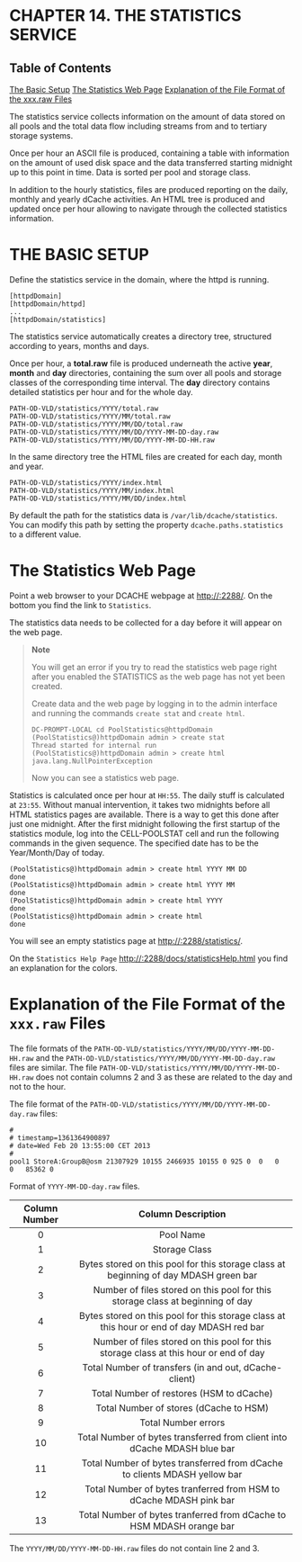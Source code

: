 CHAPTER 14. THE STATISTICS SERVICE
==================================

Table of Contents
------------------

[The Basic Setup](#)
[The Statistics Web Page](#)
[Explanation of the File Format of the xxx.raw Files](#)


The statistics service collects information on the amount of data stored on all pools and the total data flow including streams from and to tertiary storage systems.

Once per hour an ASCII file is produced, containing a table with information on the amount of used disk space and the data transferred starting midnight up to this point in time. Data is sorted per pool and storage class.

In addition to the hourly statistics, files are produced reporting on the daily, monthly and yearly dCache activities. An HTML tree is produced and updated once per hour allowing to navigate through the collected statistics information.


THE BASIC SETUP
===============

Define the statistics service in the domain, where the httpd is running.

    [httpdDomain]
    [httpdDomain/httpd]
    ...
    [httpdDomain/statistics]

The statistics service automatically creates a directory tree, structured according to years, months and days.

Once per hour, a **total.raw** file is produced underneath the active **year**, **month** and **day** directories, containing the sum over all pools and storage classes of the corresponding time interval. The **day** directory contains detailed statistics per hour and for the whole day.

    PATH-OD-VLD/statistics/YYYY/total.raw
    PATH-OD-VLD/statistics/YYYY/MM/total.raw
    PATH-OD-VLD/statistics/YYYY/MM/DD/total.raw
    PATH-OD-VLD/statistics/YYYY/MM/DD/YYYY-MM-DD-day.raw
    PATH-OD-VLD/statistics/YYYY/MM/DD/YYYY-MM-DD-HH.raw

In the same directory tree the HTML files are created for each day, month and year.

    PATH-OD-VLD/statistics/YYYY/index.html
    PATH-OD-VLD/statistics/YYYY/MM/index.html
    PATH-OD-VLD/statistics/YYYY/MM/DD/index.html

By default the path for the statistics data is `/var/lib/dcache/statistics`. You can modify this path by setting the property `dcache.paths.statistics` to a different value.

The Statistics Web Page
=======================

Point a web browser to your DCACHE webpage at <http://:2288/>. On the bottom you find the link to `Statistics`.

The statistics data needs to be collected for a day before it will appear on the web page.

> **Note**
>
> You will get an error if you try to read the statistics web page right after you enabled the STATISTICS as the web page has not yet been created.
>
> Create data and the web page by logging in to the admin interface and running the commands `create
> 	stat` and `create html`.
>
>     DC-PROMPT-LOCAL cd PoolStatistics@httpdDomain
>     (PoolStatistics@)httpdDomain admin > create stat
>     Thread started for internal run
>     (PoolStatistics@)httpdDomain admin > create html
>     java.lang.NullPointerException
>
> Now you can see a statistics web page.

Statistics is calculated once per hour at `HH:55`. The daily stuff is calculated at `23:55`. Without manual intervention, it takes two midnights before all HTML statistics pages are available. There is a way to get this done after just one midnight. After the first midnight following the first startup of the statistics module, log into the CELL-POOLSTAT cell and run the following commands in the given sequence. The specified date has to be the Year/Month/Day of today.

    (PoolStatistics@)httpdDomain admin > create html YYYY MM DD
    done
    (PoolStatistics@)httpdDomain admin > create html YYYY MM
    done
    (PoolStatistics@)httpdDomain admin > create html YYYY
    done
    (PoolStatistics@)httpdDomain admin > create html
    done

You will see an empty statistics page at <http://:2288/statistics/>.

On the `Statistics Help Page` <http://:2288/docs/statisticsHelp.html> you find an explanation for the colors.

Explanation of the File Format of the `xxx.raw` Files
=====================================================

The file formats of the `PATH-OD-VLD/statistics/YYYY/MM/DD/YYYY-MM-DD-HH.raw` and the `PATH-OD-VLD/statistics/YYYY/MM/DD/YYYY-MM-DD-day.raw` files are similar. The file `PATH-OD-VLD/statistics/YYYY/MM/DD/YYYY-MM-DD-HH.raw` does not contain columns 2 and 3 as these are related to the day and not to the hour.

The file format of the `PATH-OD-VLD/statistics/YYYY/MM/DD/YYYY-MM-DD-day.raw` files:

    #
    # timestamp=1361364900897
    # date=Wed Feb 20 13:55:00 CET 2013
    #
    pool1 StoreA:GroupB@osm 21307929 10155 2466935 10155 0 925 0  0   0   0   85362 0

Format of `YYYY-MM-DD-day.raw` files.

| Column Number |                                     Column Description                                    |
|:-------------:|:-----------------------------------------------------------------------------------------:|
|       0       |                                         Pool Name                                         |
|       1       |                                       Storage Class                                       |
|       2       |    Bytes stored on this pool for this storage class at beginning of day MDASH green bar   |
|       3       |       Number of files stored on this pool for this storage class at beginning of day      |
|       4       | Bytes stored on this pool for this storage class at this hour or end of day MDASH red bar |
|       5       |   Number of files stored on this pool for this storage class at this hour or end of day   |
|       6       |                   Total Number of transfers (in and out, dCache-client)                   |
|       7       |                          Total Number of restores (HSM to dCache)                         |
|       8       |                           Total Number of stores (dCache to HSM)                          |
|       9       |                                    Total Number errors                                    |
|       10      |          Total Number of bytes transferred from client into dCache MDASH blue bar         |
|       11      |         Total Number of bytes transferred from dCache to clients MDASH yellow bar         |
|       12      |             Total Number of bytes tranferred from HSM to dCache MDASH pink bar            |
|       13      |            Total Number of bytes tranferred from dCache to HSM MDASH orange bar           |

The `YYYY/MM/DD/YYYY-MM-DD-HH.raw` files do not contain line 2 and 3.
